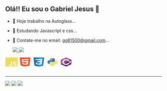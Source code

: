 ## Olá!! Eu sou o Gabriel Jesus 👋

- 🔭 Hoje trabalho na Autoglass...
- 🌱 Estudando Javascript e css...
- 💬 Contate-me no email: gg81500@gmail.com...

  <div>
  <a href="https://github.com/gaab159">
    <img height="180em" src="https://github-readme-stats.vercel.app/api?username=gaab159&show_icons=true&theme=tokyonight&include_all_commits=true&count_private=true"/>
    <img height="180em" src="https://github-readme-stats.vercel.app/api/wakatime?gaab159=ffflabs)](https://github.com/anuraghazra/github-readme-stats"/>
  </a>
  </div>
<div>
  <img align="center" alt="gaab-Js" height="30" width="40" src="https://raw.githubusercontent.com/devicons/devicon/master/icons/javascript/javascript-plain.svg">
  <img align="center" alt="gaab-Html" height="30" width="40" src="https://raw.githubusercontent.com/devicons/devicon/master/icons/html5/html5-original.svg">
  <img align="center" alt="gaab-Css" height="30" width="40" src="https://raw.githubusercontent.com/devicons/devicon/master/icons/css3/css3-original.svg">
  <img align="center" alt="gaab-Python" height="30" width="40" src="https://raw.githubusercontent.com/devicons/devicon/master/icons/python/python-original.svg">
  <img align="center" alt="gaab-Csharp" height="30" width="40" src="https://raw.githubusercontent.com/devicons/devicon/master/icons/csharp/csharp-original.svg">              
</div><br>
<hr>

<div> 
 <a href="https://discord.gg/tw6vaFp8" target="_blank"><img src="https://img.shields.io/badge/Discord-7289DA?style=for-the-badge&logo=discord&logoColor=white" target="_blank"></a> 
  <a href="mailto:gg81500@gmail.com"><img src="https://img.shields.io/badge/Gmail-D14836?style=for-the-badge&logo=gmail&logoColor=white target="_blank"></a>
  <a href=https://www.linkedin.com/in/gabriel-gomes-b04aa2240?utm_source=share&utm_campaign=share_via&utm_content=profile&utm_medium=android_app" target="_blank"><img src="https://img.shields.io/badge/-LinkedIn-%230077B5?style=for-the-badge&logo=linkedin&logoColor=white" target="_blank"></a> 
  
</div>


